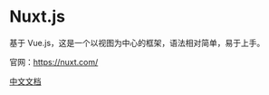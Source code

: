 # Nuxt.js

基于 Vue.js，这是一个以视图为中心的框架，语法相对简单，易于上手。

官网：https://nuxt.com/

[中文文档](https://www.nuxtjs.cn/)